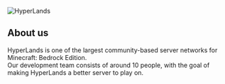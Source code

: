 ![HyperLands](https://i.imgur.com/qWKt1wL.png)
## About us
HyperLands is one of the largest community-based server networks for Minecraft: Bedrock Edition. <br/>
Our development team consists of around 10 people, with the goal of making HyperLands a better server to play on. <br/>

